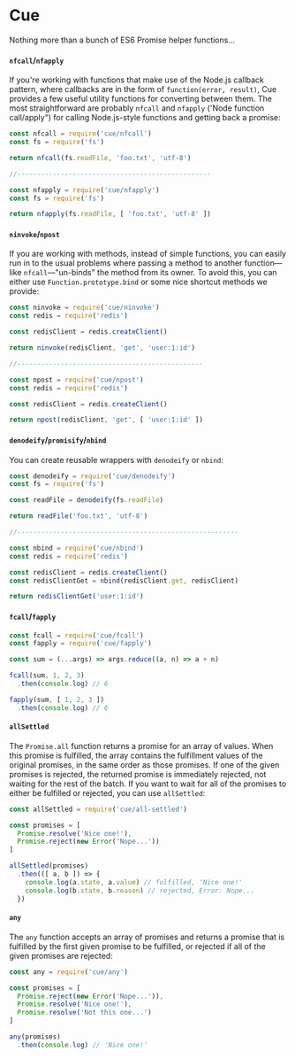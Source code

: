 # Cue

Nothing more than a bunch of ES6 Promise helper functions...

#### `nfcall`/`nfapply`

If you're working with functions that make use of the Node.js callback pattern,
where callbacks are in the form of `function(error, result)`, Cue provides a few
useful utility functions for converting between them. The most straightforward
are probably `nfcall` and `nfapply` ('Node function call/apply") for calling
Node.js-style functions and getting back a promise:

```javascript
const nfcall = require('cue/nfcall')
const fs = require('fs')

return nfcall(fs.readFile, 'foo.txt', 'utf-8')

//-------------------------------------------------

const nfapply = require('cue/nfapply')
const fs = require('fs')

return nfapply(fs.readFile, [ 'foo.txt', 'utf-8' ])
```

#### `ninvoke`/`npost`

If you are working with methods, instead of simple functions, you can easily
run in to the usual problems where passing a method to another function—like
`nfcall`—"un-binds" the method from its owner. To avoid this, you can either
use `Function.prototype.bind` or some nice shortcut methods we provide:

```javascript
const ninvoke = require('cue/ninvoke')
const redis = require('redis')

const redisClient = redis.createClient()

return ninvoke(redisClient, 'get', 'user:1:id')

//-----------------------------------------------

const npost = require('cue/npost')
const redis = require('redis')

const redisClient = redis.createClient()

return npost(redisClient, 'get', [ 'user:1:id' ])
```

#### `denodeify`/`promisify`/`nbind`

You can create reusable wrappers with `denodeify` or `nbind`:

```javascript
const denodeify = require('cue/denodeify')
const fs = require('fs')

const readFile = denodeify(fs.readFile)

return readFile('foo.txt', 'utf-8')

//--------------------------------------------------------

const nbind = require('cue/nbind')
const redis = require('redis')

const redisClient = redis.createClient()
const redisClientGet = nbind(redisClient.get, redisClient)

return redisClientGet('user:1:id')
```

#### `fcall`/`fapply`

```javascript
const fcall = require('cue/fcall')
const fapply = require('cue/fapply')

const sum = (...args) => args.reduce((a, n) => a + n)

fcall(sum, 1, 2, 3)
  .then(console.log) // 6

fapply(sum, [ 1, 2, 3 ])
  .then(console.log) // 6
```

#### `allSettled`

The `Promise.all` function returns a promise for an array of values.  When this
promise is fulfilled, the array contains the fulfillment values of the original
promises, in the same order as those promises.  If one of the given promises
is rejected, the returned promise is immediately rejected, not waiting for the
rest of the batch.  If you want to wait for all of the promises to either be
fulfilled or rejected, you can use `allSettled`:

```javascript
const allSettled = require('cue/all-settled')

const promises = [
  Promise.resolve('Nice one!'),
  Promise.reject(new Error('Nope...'))
]

allSettled(promises)
  .then(([ a, b ]) => {
    console.log(a.state, a.value) // fulfilled, 'Nice one!'
    console.log(b.state, b.reason) // rejected, Error: Nope...
  })
```

#### `any`

The `any` function accepts an array of promises and returns a promise that is
fulfilled by the first given promise to be fulfilled, or rejected if all of the
given promises are rejected:

```javascript
const any = require('cue/any')

const promises = [
  Promise.reject(new Error('Nope...')),
  Promise.resolve('Nice one!'),
  Promise.resolve('Not this one...')
]

any(promises)
  .then(console.log) // 'Nice one!'
```
